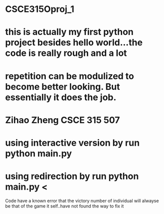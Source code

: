 # CSCE315Oproj_1
# this is actually my first python project besides hello world...the code is really rough and a lot 
# repetition can be modulized to become better looking. But essentially it does the job.
# Zihao Zheng CSCE 315 507 
# using interactive version by run python main.py
# using redirection by run python main.py < <name of input file>

Code have a known error that the victory number of individual will alwayse be that of the game it self..have not found the way to fix it